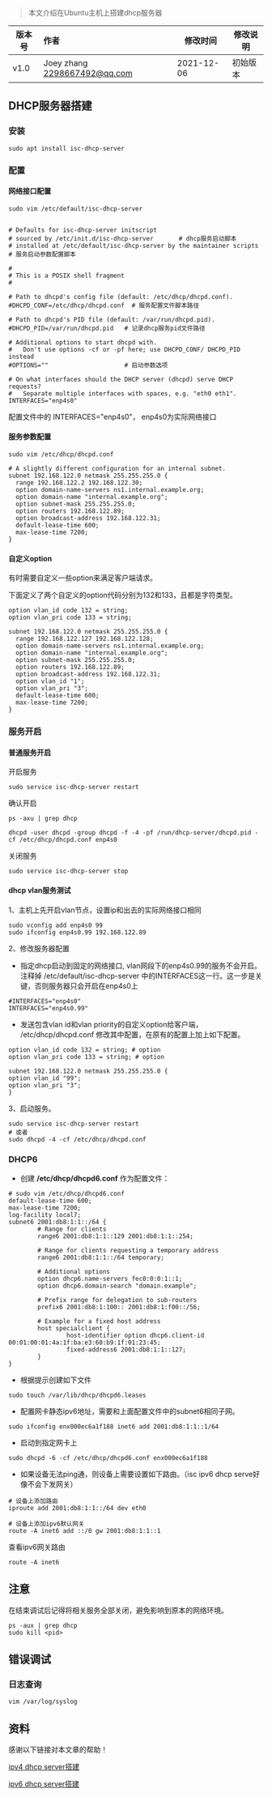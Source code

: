 >本文介绍在Ubuntu主机上搭建dhcp服务器

| 版本号 | 作者                         | 修改时间   | 修改说明 |
| ------ | :--------------------------- | ---------- | -------- |
| v1.0   | Joey zhang 2298667492@qq.com | 2021-12-06 | 初始版本 |





## DHCP服务器搭建

### 安装

```shell
sudo apt install isc-dhcp-server
```

### 配置

#### 网络接口配置

```shell
sudo vim /etc/default/isc-dhcp-server


# Defaults for isc-dhcp-server initscript
# sourced by /etc/init.d/isc-dhcp-server       # dhcp服务启动脚本
# installed at /etc/default/isc-dhcp-server by the maintainer scripts  # 服务启动参数配置脚本

#
# This is a POSIX shell fragment
#

# Path to dhcpd's config file (default: /etc/dhcp/dhcpd.conf).
#DHCPD_CONF=/etc/dhcp/dhcpd.conf  # 服务配置文件脚本路径

# Path to dhcpd's PID file (default: /var/run/dhcpd.pid).
#DHCPD_PID=/var/run/dhcpd.pid	# 记录dhcp服务pid文件路径

# Additional options to start dhcpd with.
#	Don't use options -cf or -pf here; use DHCPD_CONF/ DHCPD_PID instead
#OPTIONS=""						# 启动参数选项

# On what interfaces should the DHCP server (dhcpd) serve DHCP requests?
#	Separate multiple interfaces with spaces, e.g. "eth0 eth1".
INTERFACES="enp4s0"
```

配置文件中的 INTERFACES="enp4s0"， enp4s0为实际网络接口



#### 服务参数配置

```shell
sudo vim /etc/dhcp/dhcpd.conf
```

```shell
# A slightly different configuration for an internal subnet.
subnet 192.168.122.0 netmask 255.255.255.0 {
  range 192.168.122.2 192.168.122.30;
  option domain-name-servers ns1.internal.example.org;
  option domain-name "internal.example.org";
  option subnet-mask 255.255.255.0;
  option routers 192.168.122.89;
  option broadcast-address 192.168.122.31;
  default-lease-time 600;
  max-lease-time 7200;
}
```



#### 自定义option

有时需要自定义一些option来满足客户端请求。

下面定义了两个自定义的option代码分别为132和133，且都是字符类型。

```shell
option vlan_id code 132 = string;
option vlan_pri code 133 = string;

subnet 192.168.122.0 netmask 255.255.255.0 {
  range 192.168.122.127 192.168.122.128;
  option domain-name-servers ns1.internal.example.org;
  option domain-name "internal.example.org";
  option subnet-mask 255.255.255.0;
  option routers 192.168.122.89;
  option broadcast-address 192.168.122.31;
  option vlan_id "1";
  option vlan_pri "3";
  default-lease-time 600;
  max-lease-time 7200;
}
```



### 服务开启

#### 普通服务开启

开启服务

```shell
sudo service isc-dhcp-server restart
```

确认开启

```shell
ps -axu | grep dhcp

dhcpd -user dhcpd -group dhcpd -f -4 -pf /run/dhcp-server/dhcpd.pid -cf /etc/dhcp/dhcpd.conf enp4s0
```

关闭服务

```shelll
sudo service isc-dhcp-server stop
```



#### dhcp vlan服务测试

1、主机上先开启vlan节点，设置ip和出去的实际网络接口相同

```shell
sudo vconfig add enp4s0 99
sudo ifconfig enp4s0.99 192.168.122.89
```

   

2、修改服务器配置

- 指定dhcp启动到固定的网络接口, vlan网段下的enp4s0.99的服务不会开启。注释掉 /etc/default/isc-dhcp-server 中的INTERFACES这一行。这一步是关键，否则服务器只会开启在enp4s0上

```shell
#INTERFACES="enp4s0"
INTERFACES="enp4s0.99"
```

   - 发送包含vlan id和vlan priority的自定义option给客户端， /etc/dhcp/dhcpd.conf 修改其中配置，在原有的配置上加上如下配置。

```shell
option vlan_id code 132 = string; # option
option vlan_pri code 133 = string; # option

subnet 192.168.122.0 netmask 255.255.255.0 {
option vlan_id "99";
option vlan_pri "3";
}
```

   3、启动服务。

```shell
sudo service isc-dhcp-server restart
# 或者
sudo dhcpd -4 -cf /etc/dhcp/dhcpd.conf
```



### DHCP6

- 创建 **/etc/dhcp/dhcpd6.conf** 作为配置文件：

```shell
# sudo vim /etc/dhcp/dhcpd6.conf
default-lease-time 600;
max-lease-time 7200;
log-facility local7;
subnet6 2001:db8:1:1::/64 {
        # Range for clients
        range6 2001:db8:1:1::129 2001:db8:1:1::254;

        # Range for clients requesting a temporary address
        range6 2001:db8:1:1::/64 temporary;

        # Additional options
        option dhcp6.name-servers fec0:0:0:1::1;
        option dhcp6.domain-search "domain.example";

        # Prefix range for delegation to sub-routers
        prefix6 2001:db8:1:100:: 2001:db8:1:f00::/56;

        # Example for a fixed host address
        host specialclient {
                host-identifier option dhcp6.client-id 00:01:00:01:4a:1f:ba:e3:60:b9:1f:01:23:45;
                fixed-address6 2001:db8:1:1::127;
        }
}
```

- 根据提示创建如下文件

```shell
sudo touch /var/lib/dhcp/dhcpd6.leases
```

- 配置网卡静态ipv6地址，需要和上面配置文件中的subnet6相同子网。

```shell
sudo ifconfig enx000ec6a1f188 inet6 add 2001:db8:1:1::1/64
```

- 启动到指定网卡上

```shell
sudo dhcpd -6 -cf /etc/dhcp/dhcpd6.conf enx000ec6a1f188
```

- 如果设备无法ping通，则设备上需要设置如下路由。（isc ipv6 dhcp serve好像不会下发网关）

```shell
# 设备上添加路由
iproute add 2001:db8:1:1::/64 dev eth0

# 设备上添加ipv6默认网关
route -A inet6 add ::/0 gw 2001:db8:1:1::1
```

  查看ipv6网关路由

```shell
route -A inet6
```

  

## 注意

在结束调试后记得将相关服务全部关闭，避免影响到原本的网络环境。

```shell
ps -aux | grep dhcp
sudo kill <pid>
```





## 错误调试

### 日志查询

```shell
vim /var/log/syslog
```



## 资料

感谢以下链接对本文章的帮助！

[ipv4 dhcp server搭建](https://linzyjx.com/archives/20.html)

[ipv6 dhcp server搭建](https://blog.csdn.net/rainforest_c/article/details/71172738)
